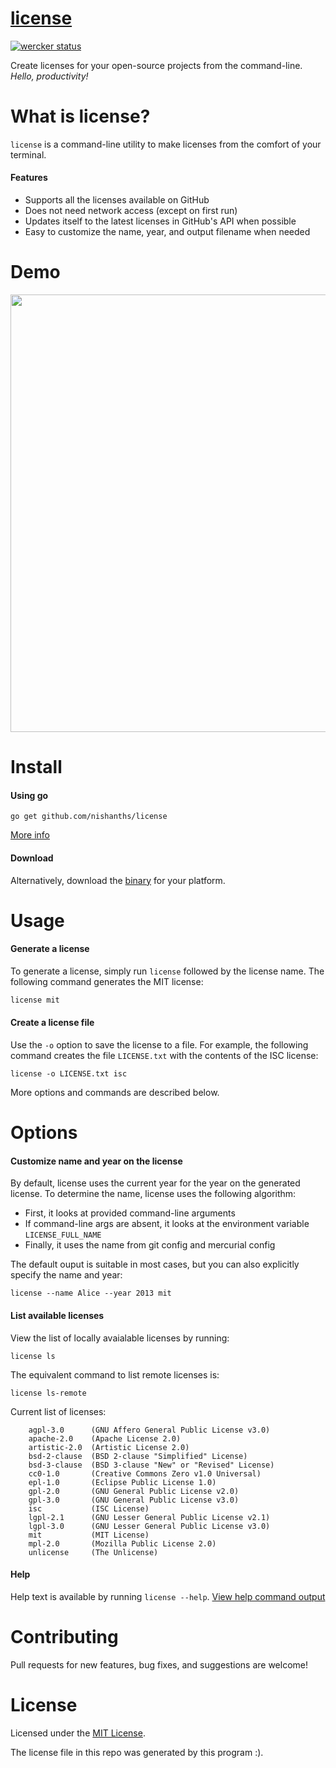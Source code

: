 # [license](https://github.com/nishanths/license) 

[![wercker status](https://app.wercker.com/status/1407b8c71c720358bf15eeb5815f99bd/s "wercker status")](https://app.wercker.com/project/bykey/1407b8c71c720358bf15eeb5815f99bd)

Create licenses for your open-source projects from the command-line. *Hello, productivity!*

# What is license?

`license` is a command-line utility to make licenses from the comfort of your terminal. 

#### Features

* Supports all the licenses available on GitHub
* Does not need network access (except on first run)
* Updates itself to the latest licenses in GitHub's API when possible
* Easy to customize the name, year, and output filename when needed


# Demo

<img src="https://zippy.gfycat.com/JoyfulBlandGermanshorthairedpointer.gif" width="700px"/>

# Install

#### Using go

````
go get github.com/nishanths/license
````

[More info](https://github.com/nishanths/license/wiki/Install-using-go)

#### Download

Alternatively, download the [binary](https://github.com/nishanths/license/wiki/Install-binaries) for your platform.

# Usage

#### Generate a license

To generate a license, simply run `license` followed by the license name. The following command generates the MIT license:

````bash
license mit
````

#### Create a license file

Use the `-o` option to save the license to a file. For example, the following command creates the file `LICENSE.txt` with the contents of the ISC license:

````
license -o LICENSE.txt isc
```` 

More options and commands are described below.

# Options

#### Customize name and year on the license

By default, license uses the current year for the year on the generated license. To determine the name, license uses the following algorithm:

* First, it looks at provided command-line arguments
* If command-line args are absent, it looks at the environment variable `LICENSE_FULL_NAME`
* Finally, it uses the name from git config and mercurial config

The default ouput is suitable in most cases, but you can also explicitly specify the name and year:

````
license --name Alice --year 2013 mit
````


#### List available licenses

View the list of locally avaialable licenses by running:

````
license ls
````

The equivalent command to list remote licenses is:

````
license ls-remote
````

Current list of licenses:

````
    agpl-3.0      (GNU Affero General Public License v3.0)
    apache-2.0    (Apache License 2.0)
    artistic-2.0  (Artistic License 2.0)
    bsd-2-clause  (BSD 2-clause "Simplified" License)
    bsd-3-clause  (BSD 3-clause "New" or "Revised" License)
    cc0-1.0       (Creative Commons Zero v1.0 Universal)
    epl-1.0       (Eclipse Public License 1.0)
    gpl-2.0       (GNU General Public License v2.0)
    gpl-3.0       (GNU General Public License v3.0)
    isc           (ISC License)
    lgpl-2.1      (GNU Lesser General Public License v2.1)
    lgpl-3.0      (GNU Lesser General Public License v3.0)
    mit           (MIT License)
    mpl-2.0       (Mozilla Public License 2.0)
    unlicense     (The Unlicense)
````

#### Help

Help text is available by running `license --help`. [View help command output](https://github.com/nishanths/license/wiki/Help-output)

# Contributing

Pull requests for new features, bug fixes, and suggestions are welcome!

# License

Licensed under the [MIT License](https://github.com/nishanths/license/blob/master/LICENSE).

The license file in this repo was generated by this program :).

